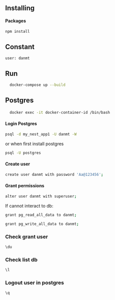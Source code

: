 ## Installing
#### Packages
```bash
npm install
```

## Constant
```
user: danmt
```

## Run
```bash
  docker-compose up --build
```

## Postgres

####
```bash
  docker exec -it docker-container-id /bin/bash
```
#### Login Postgres
```bash
psql -d my_nest_app1 -U danmt -W
```

or when first install postgres

```bash
psql -U postgres
```

#### Create user
```bash
create user danmt with password 'Aa@123456';
```

#### Grant permissions
```bash
alter user danmt with superuser;
```

If cannot interact to db:
```bash
grant pg_read_all_data to danmt;
```

```bash
grant pg_write_all_data to danmt;
```

### Check grant user
```bash
\du
```

### Check list db
```bash
\l
```

### Logout user in postgres
```bash
\q
```